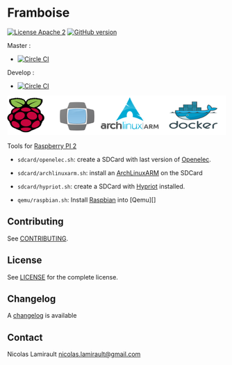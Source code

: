 # Framboise

[![License Apache 2][badge-license]](LICENSE)
[![GitHub version](https://badge.fury.io/gh/nlamirault%2Fframboise.svg)](https://badge.fury.io/gh/nlamirault%2Fframboise)

Master :
* [![Circle CI](https://circleci.com/gh/nlamirault/framboise/tree/master.svg?style=svg)](https://circleci.com/gh/nlamirault/framboise/tree/master)

Develop :
* [![Circle CI](https://circleci.com/gh/nlamirault/framboise/tree/develop.svg?style=svg)](https://circleci.com/gh/nlamirault/framboise/tree/develop)

![Image of components](https://github.com/nlamirault/framboise/raw/master/docs/framboise.png "Framboise components")

Tools for [Raspberry PI 2][]

* `sdcard/openelec.sh`: create a SDCard with last version of [Openelec][].
* `sdcard/archlinuxarm.sh`: install an [ArchLinuxARM][] on the SDCard
* `sdcard/hypriot.sh`: create a SDCard with [Hypriot][] installed.

* `qemu/raspbian.sh`: Install [Raspbian][] into [Qemu][]

## Contributing

See [CONTRIBUTING](CONTRIBUTING.md).


## License

See [LICENSE](LICENSE) for the complete license.


## Changelog

A [changelog](ChangeLog.md) is available


## Contact

Nicolas Lamirault <nicolas.lamirault@gmail.com>


[badge-license]: https://img.shields.io/badge/license-Apache2-green.svg?style=flat

[Raspberry PI 2]: https://www.raspberrypi.org/products/raspberry-pi-2-model-b/
[Openelec]: http://openelec.tv/get-openelec
[ArchLinuxARM]: http://archlinuxarm.org/
[Hypriot]: http://blog.hypriot.com/
[Raspbian]: https://www.raspbian.org/
[Qemu:]: http://wiki.qemu.org/Index.html
